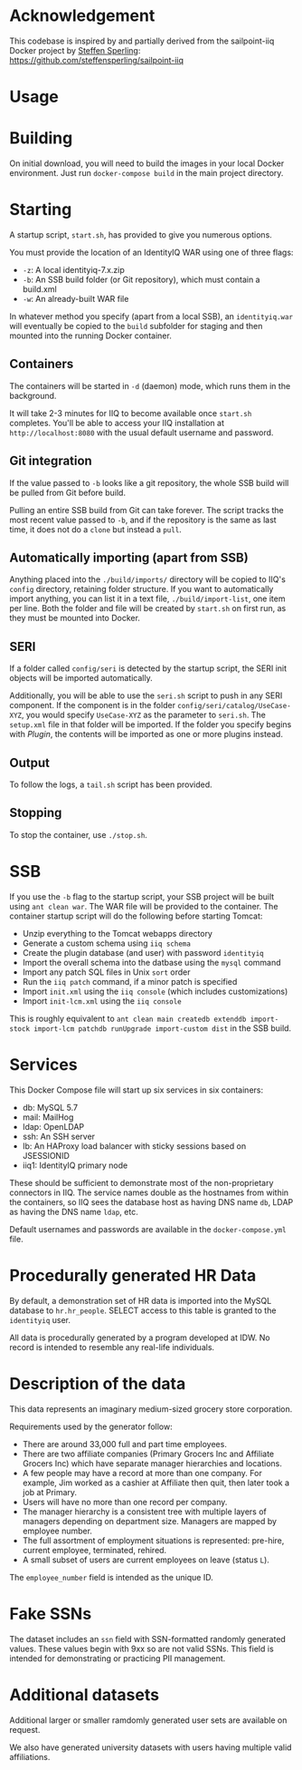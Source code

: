 Acknowledgement
===============

This codebase is inspired by and partially derived from the sailpoint-iiq Docker project by [Steffen Sperling](https://community.sailpoint.com/people/ssperling): https://github.com/steffensperling/sailpoint-iiq

Usage
=====

# Building

On initial download, you will need to build the images in your local Docker environment. Just run `docker-compose build` in the main project directory.

# Starting

A startup script, `start.sh`, has provided to give you numerous options. 

You must provide the location of an IdentityIQ WAR using one of three flags:

* `-z`: A local identityiq-7.x.zip
* `-b`: An SSB build folder (or Git repository), which must contain a build.xml
* `-w`: An already-built WAR file

In whatever method you specify (apart from a local SSB), an `identityiq.war` will eventually be copied to the `build` subfolder for staging and then mounted into the running Docker container.

## Containers

The containers will be started in `-d` (daemon) mode, which runs them in the background.

It will take 2-3 minutes for IIQ to become available once `start.sh` completes. You'll be able to access your IIQ installation at `http://localhost:8080` with the usual default username and password.

## Git integration

If the value passed to `-b` looks like a git repository, the whole SSB build will be pulled from Git before build.

Pulling an entire SSB build from Git can take forever. The script tracks the most recent value passed to `-b`, and if the repository is the same as last time, it does not do a `clone` but instead a `pull`.

## Automatically importing (apart from SSB)

Anything placed into the `./build/imports/` directory will be copied to IIQ's `config` directory, retaining folder structure. If you want to automatically import anything, you can list it in a text file, `./build/import-list`, one item per line. Both the folder and file will be created by `start.sh` on first run, as they must be mounted into Docker.

## SERI

If a folder called `config/seri` is detected by the startup script, the SERI init objects will be imported automatically. 

Additionally, you will be able to use the `seri.sh` script to push in any SERI component. If the component is in the folder `config/seri/catalog/UseCase-XYZ`, you would specify `UseCase-XYZ` as the parameter to `seri.sh`. The `setup.xml` file in that folder will be imported. If the folder you specify begins with *Plugin*, the contents will be imported as one or more plugins instead.

## Output

To follow the logs, a `tail.sh` script has been provided.

## Stopping

To stop the container, use `./stop.sh`.

SSB
===

If you use the `-b` flag to the startup script, your SSB project will be built using `ant clean war`. The WAR file will be provided to the container. The container startup script will do the following before starting Tomcat:

* Unzip everything to the Tomcat webapps directory
* Generate a custom schema using `iiq schema`
* Create the plugin database (and user) with password `identityiq`
* Import the overall schema into the datbase using the `mysql` command
* Import any patch SQL files in Unix `sort` order
* Run the `iiq patch` command, if a minor patch is specified
* Import `init.xml` using the `iiq console` (which includes customizations)
* Import `init-lcm.xml` using the `iiq console`

This is roughly equivalent to `ant clean main createdb extenddb import-stock import-lcm patchdb runUpgrade import-custom dist` in the SSB build.

Services
========

This Docker Compose file will start up six services in six containers:

* db: MySQL 5.7
* mail: MailHog
* ldap: OpenLDAP
* ssh: An SSH server
* lb: An HAProxy load balancer with sticky sessions based on JSESSIONID
* iiq1: IdentityIQ primary node

These should be sufficient to demonstrate most of the non-proprietary connectors in IIQ. The service names double as the hostnames from within the containers, so IIQ sees the database host as having DNS name `db`, LDAP as having the DNS name `ldap`, etc. 

Default usernames and passwords are available in the `docker-compose.yml` file.

Procedurally generated HR Data
==============================

By default, a demonstration set of HR data is imported into the MySQL database to `hr.hr_people`. SELECT access to this table is granted to the `identityiq` user.

All data is procedurally generated by a program developed at IDW. No record is intended to resemble any real-life individuals.

# Description of the data

This data represents an imaginary medium-sized grocery store corporation.

Requirements used by the generator follow:

* There are around 33,000 full and part time employees.
* There are two affiliate companies (Primary Grocers Inc and Affiliate Grocers Inc) which have separate manager hierarchies and locations. 
* A few people may have a record at more than one company. For example, Jim worked as a cashier at Affiliate then quit, then later took a job at Primary. 
* Users will have no more than one record per company.
* The manager hierarchy is a consistent tree with multiple layers of managers depending on department size. Managers are mapped by employee number.
* The full assortment of employment situations is represented: pre-hire, current employee, terminated, rehired.
* A small subset of users are current employees on leave (status `L`).

The `employee_number` field is intended as the unique ID.

# Fake SSNs

The dataset includes an `ssn` field with SSN-formatted randomly generated values. These values begin with 9xx so are not valid SSNs. This field is intended for demonstrating or practicing PII management.

# Additional datasets

Additional larger or smaller ramdomly generated user sets are available on request. 

We also have generated university datasets with users having multiple valid affiliations.